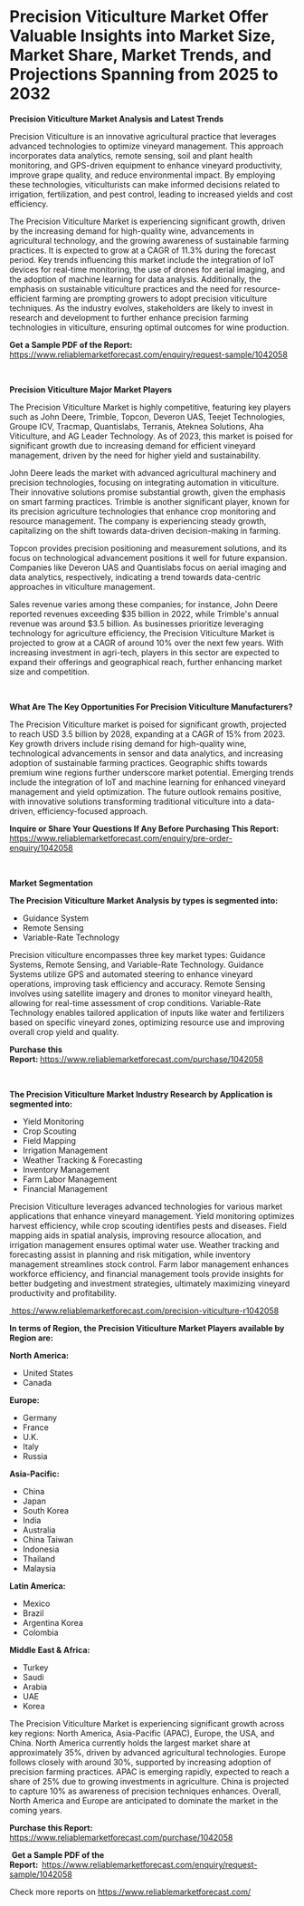 <p><h1>Precision Viticulture Market Offer Valuable Insights into Market Size, Market Share, Market Trends, and Projections Spanning from 2025 to 2032</h1></p><p><strong>Precision Viticulture Market Analysis and Latest Trends</strong></p>
<p><p>Precision Viticulture is an innovative agricultural practice that leverages advanced technologies to optimize vineyard management. This approach incorporates data analytics, remote sensing, soil and plant health monitoring, and GPS-driven equipment to enhance vineyard productivity, improve grape quality, and reduce environmental impact. By employing these technologies, viticulturists can make informed decisions related to irrigation, fertilization, and pest control, leading to increased yields and cost efficiency.</p><p>The Precision Viticulture Market is experiencing significant growth, driven by the increasing demand for high-quality wine, advancements in agricultural technology, and the growing awareness of sustainable farming practices. It is expected to grow at a CAGR of 11.3% during the forecast period. Key trends influencing this market include the integration of IoT devices for real-time monitoring, the use of drones for aerial imaging, and the adoption of machine learning for data analysis. Additionally, the emphasis on sustainable viticulture practices and the need for resource-efficient farming are prompting growers to adopt precision viticulture techniques. As the industry evolves, stakeholders are likely to invest in research and development to further enhance precision farming technologies in viticulture, ensuring optimal outcomes for wine production.</p></p>
<p><strong>Get a Sample PDF of the Report:&nbsp;</strong> <a href="https://www.reliablemarketforecast.com/enquiry/request-sample/1042058?utm_campaign=3203&utm_medium=2&utm_source=Github&utm_content=ia&utm_term=30032025&utm_id=precision-viticulture">https://www.reliablemarketforecast.com/enquiry/request-sample/1042058</a></p>
<p>&nbsp;</p>
<p><strong>Precision Viticulture Major Market Players</strong></p>
<p><p>The Precision Viticulture Market is highly competitive, featuring key players such as John Deere, Trimble, Topcon, Deveron UAS, Teejet Technologies, Groupe ICV, Tracmap, Quantislabs, Terranis, Ateknea Solutions, Aha Viticulture, and AG Leader Technology. As of 2023, this market is poised for significant growth due to increasing demand for efficient vineyard management, driven by the need for higher yield and sustainability.</p><p>John Deere leads the market with advanced agricultural machinery and precision technologies, focusing on integrating automation in viticulture. Their innovative solutions promise substantial growth, given the emphasis on smart farming practices. Trimble is another significant player, known for its precision agriculture technologies that enhance crop monitoring and resource management. The company is experiencing steady growth, capitalizing on the shift towards data-driven decision-making in farming.</p><p>Topcon provides precision positioning and measurement solutions, and its focus on technological advancement positions it well for future expansion. Companies like Deveron UAS and Quantislabs focus on aerial imaging and data analytics, respectively, indicating a trend towards data-centric approaches in viticulture management.</p><p>Sales revenue varies among these companies; for instance, John Deere reported revenues exceeding $35 billion in 2022, while Trimble's annual revenue was around $3.5 billion. As businesses prioritize leveraging technology for agriculture efficiency, the Precision Viticulture Market is projected to grow at a CAGR of around 10% over the next few years. With increasing investment in agri-tech, players in this sector are expected to expand their offerings and geographical reach, further enhancing market size and competition.</p></p>
<p>&nbsp;</p>
<p><strong>What Are The Key Opportunities For Precision Viticulture Manufacturers?</strong></p>
<p><p>The Precision Viticulture market is poised for significant growth, projected to reach USD 3.5 billion by 2028, expanding at a CAGR of 15% from 2023. Key growth drivers include rising demand for high-quality wine, technological advancements in sensor and data analytics, and increasing adoption of sustainable farming practices. Geographic shifts towards premium wine regions further underscore market potential. Emerging trends include the integration of IoT and machine learning for enhanced vineyard management and yield optimization. The future outlook remains positive, with innovative solutions transforming traditional viticulture into a data-driven, efficiency-focused approach.</p></p>
<p><strong>Inquire or Share Your Questions If Any Before Purchasing This Report:</strong> <a href="https://www.reliablemarketforecast.com/enquiry/pre-order-enquiry/1042058?utm_campaign=3203&utm_medium=2&utm_source=Github&utm_content=ia&utm_term=30032025&utm_id=precision-viticulture">https://www.reliablemarketforecast.com/enquiry/pre-order-enquiry/1042058</a></p>
<p>&nbsp;</p>
<p><strong>Market Segmentation</strong></p>
<p><strong>The Precision Viticulture Market Analysis by types is segmented into:</strong></p>
<p><ul><li>Guidance System</li><li>Remote Sensing</li><li>Variable-Rate Technology</li></ul></p>
<p><p>Precision viticulture encompasses three key market types: Guidance Systems, Remote Sensing, and Variable-Rate Technology. Guidance Systems utilize GPS and automated steering to enhance vineyard operations, improving task efficiency and accuracy. Remote Sensing involves using satellite imagery and drones to monitor vineyard health, allowing for real-time assessment of crop conditions. Variable-Rate Technology enables tailored application of inputs like water and fertilizers based on specific vineyard zones, optimizing resource use and improving overall crop yield and quality.</p></p>
<p><strong>Purchase this Report:&nbsp;</strong><a href="https://www.reliablemarketforecast.com/purchase/1042058?utm_campaign=3203&utm_medium=2&utm_source=Github&utm_content=ia&utm_term=30032025&utm_id=precision-viticulture">https://www.reliablemarketforecast.com/purchase/1042058</a></p>
<p>&nbsp;</p>
<p><strong>The Precision Viticulture Market Industry Research by Application is segmented into:</strong></p>
<p><ul><li>Yield Monitoring</li><li>Crop Scouting</li><li>Field Mapping</li><li>Irrigation Management</li><li>Weather Tracking & Forecasting</li><li>Inventory Management</li><li>Farm Labor Management</li><li>Financial Management</li></ul></p>
<p><p>Precision Viticulture leverages advanced technologies for various market applications that enhance vineyard management. Yield monitoring optimizes harvest efficiency, while crop scouting identifies pests and diseases. Field mapping aids in spatial analysis, improving resource allocation, and irrigation management ensures optimal water use. Weather tracking and forecasting assist in planning and risk mitigation, while inventory management streamlines stock control. Farm labor management enhances workforce efficiency, and financial management tools provide insights for better budgeting and investment strategies, ultimately maximizing vineyard productivity and profitability.</p></p>
<p><a href="https://www.reliablemarketforecast.com/precision-viticulture-r1042058?utm_campaign=3203&utm_medium=2&utm_source=Github&utm_content=ia&utm_term=30032025&utm_id=precision-viticulture">&nbsp;https://www.reliablemarketforecast.com/precision-viticulture-r1042058</a></p>
<p><strong>In terms of Region, the Precision Viticulture Market Players available by Region are:</strong></p>
<p>
    <p> <strong> North America: </strong>
        <ul>
            <li>United States</li>
            <li>Canada</li>
        </ul>
        </p> 
    <p> <strong> Europe: </strong>
        <ul>
            <li>Germany</li>
            <li>France</li>
            <li>U.K.</li>
            <li>Italy</li>
            <li>Russia</li>
        </ul>
        </p> 
    <p> <strong> Asia-Pacific: </strong>
        <ul>
            <li>China</li>
            <li>Japan</li>
            <li>South Korea</li>
            <li>India</li>
            <li>Australia</li>
            <li>China Taiwan</li>
            <li>Indonesia</li>
            <li>Thailand</li>
            <li>Malaysia</li>
        </ul>
        </p> 
    <p> <strong> Latin America: </strong>
        <ul>
            <li>Mexico</li>
            <li>Brazil</li>
            <li>Argentina Korea</li>
            <li>Colombia</li>
        </ul>
        </p> 
    <p> <strong> Middle East & Africa: </strong>
        <ul>
            <li>Turkey</li>
            <li>Saudi</li>
            <li>Arabia</li>
            <li>UAE</li>
            <li>Korea</li>
        </ul>
    </p>
    </p>
<p><p>The Precision Viticulture Market is experiencing significant growth across key regions: North America, Asia-Pacific (APAC), Europe, the USA, and China. North America currently holds the largest market share at approximately 35%, driven by advanced agricultural technologies. Europe follows closely with around 30%, supported by increasing adoption of precision farming practices. APAC is emerging rapidly, expected to reach a share of 25% due to growing investments in agriculture. China is projected to capture 10% as awareness of precision techniques enhances. Overall, North America and Europe are anticipated to dominate the market in the coming years.</p></p>
<p><strong>Purchase this Report: </strong><a href="https://www.reliablemarketforecast.com/purchase/1042058?utm_campaign=3203&utm_medium=2&utm_source=Github&utm_content=ia&utm_term=30032025&utm_id=precision-viticulture">https://www.reliablemarketforecast.com/purchase/1042058</a></p>
<p>&nbsp;<strong>Get a Sample PDF of the Report:&nbsp;&nbsp;</strong><a href="https://www.reliablemarketforecast.com/enquiry/request-sample/1042058?utm_campaign=3203&utm_medium=2&utm_source=Github&utm_content=ia&utm_term=30032025&utm_id=precision-viticulture">https://www.reliablemarketforecast.com/enquiry/request-sample/1042058</a></p>
<p><strong></strong></p>
<p>Check more reports on <a href="https://www.reliablemarketforecast.com/?utm_campaign=3203&utm_medium=2&utm_source=Github&utm_content=ia&utm_term=30032025&utm_id=precision-viticulture">https://www.reliablemarketforecast.com/</a></p>